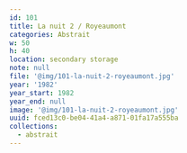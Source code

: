 ```yaml
---
id: 101
title: La nuit 2 / Royeaumont
categories: Abstrait
w: 50
h: 40
location: secondary storage
note: null
file: '@img/101-la-nuit-2-royeaumont.jpg'
year: '1982'
year_start: 1982
year_end: null
image: '@img/101-la-nuit-2-royeaumont.jpg'
uuid: fced13c0-be04-41a4-a871-01fa17a555ba
collections:
  - abstrait
---
```


